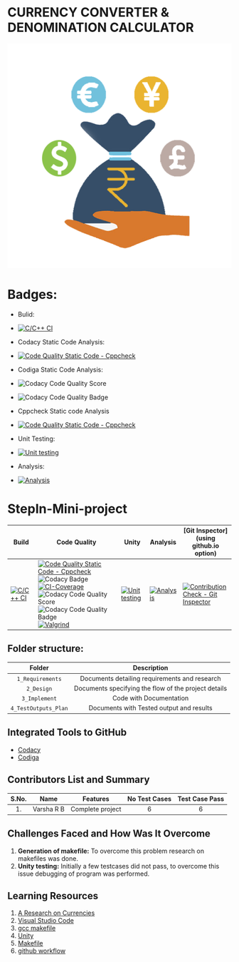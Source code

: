 # CURRENCY CONVERTER & DENOMINATION CALCULATOR

![image](https://github.com/Varsha-5/M1_Project-name/blob/main/picture.png)

# Badges:
 * Bulid:

 * [![C/C++ CI](https://github.com/Varsha-5/M1_Project_2022/actions/workflows/C-build.yml/badge.svg)](https://github.com/Varsha-5/M1_Project_2022/actions/workflows/C-build.yml)
 
 * Codacy Static Code Analysis:
 
 * [![Code Quality Static Code - Cppcheck](https://github.com/Varsha-5/M1_Project_2022/actions/workflows/cppcheck.yml/badge.svg)](https://github.com/Varsha-5/M1_Project_2022/actions/workflows/cppcheck.yml)
 
 * Codiga Static Code Analysis:
 
 * ![Codacy Code Quality Score](https://api.codiga.io/project/32184/score/svg)
 
 * ![Codacy Code Quality Badge](https://api.codiga.io/project/32184/status/svg)
 
 * Cppcheck Static code Analysis
 
 * [![Code Quality Static Code - Cppcheck](https://github.com/Varsha-5/M1_Project_2022/actions/workflows/cppcheck.yml/badge.svg)](https://github.com/Varsha-5/M1_Project_2022/actions/workflows/cppcheck.yml)

 * Unit Testing:
 
 * [![Unit testing](https://github.com/Varsha-5/M1_Project_2022/actions/workflows/unit.yml/badge.svg)](https://github.com/Varsha-5/M1_Project_2022/actions/workflows/unit.yml)
 
 * Analysis:
 
 * [![Analysis](https://github.com/Varsha-5/M1_Project_2022/actions/workflows/Analysis.yml/badge.svg)](https://github.com/Varsha-5/M1_Project_2022/actions/workflows/Analysis.yml)

# StepIn-Mini-project

Build | Code Quality | Unity | Analysis | [Git Inspector](using github.io option)
------|----------|-------|---------------|----------------------  
[![C/C++ CI](https://github.com/Varsha-5/M1_Project_2022/actions/workflows/C-build.yml/badge.svg)](https://github.com/Varsha-5/M1_Project_2022/actions/workflows/C-build.yml) | [![Code Quality Static Code - Cppcheck](https://github.com/Varsha-5/M1_Project_2022/actions/workflows/cppcheck.yml/badge.svg)](https://github.com/Varsha-5/M1_Project_2022/actions/workflows/cppcheck.yml) ![Codacy Badge](https://app.codacy.com/project/badge/Grade/ab8c67fa35dd40c4be627330ca352c2d) [![CI-Coverage](https://github.com/Varsha-5/M1_Project_2022/actions/workflows/Coverage.yml/badge.svg)](https://github.com/Varsha-5/M1_Project_2022/actions/workflows/Coverage.yml)          ![Codacy Code Quality Score](https://api.codiga.io/project/32184/score/svg)![Codacy Code Quality Badge](https://api.codiga.io/project/32184/status/svg)   [![Valgrind](https://github.com/Varsha-5/M1_Project_2022/actions/workflows/Valgrind.yml/badge.svg)](https://github.com/Varsha-5/M1_Project_2022/actions/workflows/Valgrind.yml) | [![Unit testing](https://github.com/Varsha-5/M1_Project_2022/actions/workflows/unit.yml/badge.svg)](https://github.com/Varsha-5/M1_Project_2022/actions/workflows/unit.yml) | [![Analysis](https://github.com/Varsha-5/M1_Project_2022/actions/workflows/Analysis.yml/badge.svg)](https://github.com/Varsha-5/M1_Project_2022/actions/workflows/Analysis.yml) | [![Contribution Check - Git Inspector](https://github.com/Varsha-5/M1_Project_2022/actions/workflows/Gitinspector.yml/badge.svg)](https://github.com/Varsha-5/M1_Project_2022/actions/workflows/Gitinspector.yml)
## Folder structure:

| Folder                |    Description                       |
| :----------------:    | :----------------: |
| `1_Requirements`      | Documents detailing requirements and research |
| `2_Design`            | Documents specifying the flow of the project details |
| `3_Implement`         | Code with Documentation |
| `4_TestOutputs_Plan`  | Documents with Tested output and results |


## Integrated Tools to GitHub

*  [Codacy](https://www.codacy.com/)
*  [Codiga](https://app.codiga.io/home)

## Contributors List and Summary

|S.No. |  Name   |    Features    |No Test Cases|Test Case Pass|
|:---:|:---:|:---:|:---:|:---:|
|1. | Varsha R B  | Complete project   | 6   | 6     |
    

## Challenges Faced and How Was It Overcome

1. **Generation of makefile:** To overcome this problem research on makefiles was done.
2. **Unity testing:** Initially a few testcases did not pass, to overcome this issue debugging of program was performed.

## Learning Resources
1. [A Research on Currencies](https://www.nationsonline.org/oneworld/currencies.htm)
2. [Visual Studio Code](https://flaviocopes.com/vscode/)
3. [gcc makefile](https://www3.ntu.edu.sg/home/ehchua/programming/cpp/gcc_make.html#zz-2.1)
4. [Unity](http://www.throwtheswitch.org/unity)
5. [Makefile](https://makefiletutorial.com)
6. [github workflow](https://docs.github.com/en/actions/learn-github-action)
 
